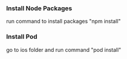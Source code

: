 ### Install Node Packages

run command to install packages
"npm install"

### Install Pod

go to ios folder and run command
"pod install"
